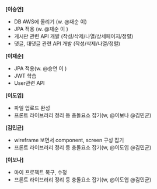 **[이승연]**

-  DB AWS에 올리기 (w. @재순 이)
-  JPA 적용 (w. @재순 이 )
-  게시판 관련 API 개발 (작성/삭제/나열/상세페이지/정렬)
-  댓글, 대댓글 관련 API 개발 (작성/삭제/나열/정렬)

**[이재순]**

-  JPA 적용(w. @승연 이 )
-  JWT 학습
-  User관련 API

**[이도엽]**

-  파일 업로드 완성
-  프론트 라이브러리 정리 등 충돌요소 잡기(w, @이보나 @김민균)

**[김민균]**

-  wireframe 보면서 component, screen 구성 잡기
-  프론트 라이브러리 정리 등 충돌요소 잡기(w, @이도엽 @김민균)

**[이보나]**

-  마이 프로젝트 복구, 수정
-  프론트 라이브러리 정리 등 충돌요소 잡기(w, @이도엽 @김민균)
